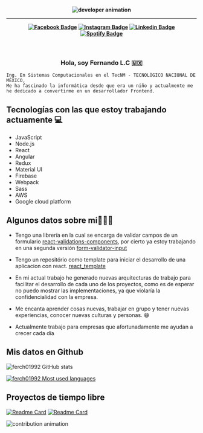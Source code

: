<h4 align="center">

![developer animation](https://github.com/ferch01992/assets/blob/master/images/ferch01992/developer.gif?raw=true)

<hr>

[![Facebook Badge](https://img.shields.io/badge/-Facebook-blue?style=for-the-badge&logo=Facebook&logoColor=white&link=https://www.facebook.com/Ferch01992/)](https://www.facebook.com/Ferch01992/)
[![Instagram Badge](https://img.shields.io/badge/-instagram-red?style=for-the-badge&logo=instagram&logoColor=white&link=https://www.instagram.com/ferch01992/)](https://www.instagram.com/ferch01992/)
[![Linkedin Badge](https://img.shields.io/badge/-Linkedin-blue?style=for-the-badge&logo=Linkedin&logoColor=white&link=https://www.linkedin.com/in/fernando-lc-b418ab139/)](https://www.linkedin.com/in/fernando-lc-b418ab139/)
[![Spotify Badge](https://img.shields.io/badge/-Spotify-3bb34b?style=for-the-badge&logo=Spotify&logoColor=161f16&link=https://open.spotify.com/playlist/5Xkw0sFd5Y89K7kfrusZsf)](https://open.spotify.com/playlist/5Xkw0sFd5Y89K7kfrusZsf)

</h4>

<h3 align="center">  <br>

Hola, soy Fernando L.C 🇲🇽
<br>

</h3>

```
Ing. En Sistemas Computacionales en el TecNM - TECNOLÓGICO NACIONAL DE MÉXICO,
Me ha fascinado la informática desde que era un niño y actualmente me he dedicado a convertirme en un desarrollador Frontend.
```

## Tecnologías con las que estoy trabajando actuamente 💻

- JavaScript
- Node.js
- React
- Angular
- Redux
- Material UI
- Firebase
- Webpack
- Sass
- AWS
- Google cloud platform

## Algunos datos sobre mi👨🏻‍💻

- Tengo una librería en la cual se encarga de validar campos de un formulario [react-validations-components](https://www.npmjs.com/package/react-validations-components), por cierto ya estoy trabajando en una segunda versión [form-validator-input](https://github.com/ferch01992/form-validator-input)

- Tengo un repositório como template para iniciar el desarrollo de una aplicacion con react. [react_template](https://github.com/ferch01992/react_template)

- En mi actual trabajo he generado nuevas arquitecturas de trabajo para facilitar el desarrollo de cada uno de los proyectos, como es de esperar no puedo mostrar las implementaciones, ya que violaría la confidencialidad con la empresa.

- Me encanta aprender cosas nuevas, trabajar en grupo y tener nuevas experiencias, conocer nuevas culturas y personas. 😄

- Actualmente trabajo para empresas que afortunadamente me ayudan a crecer cada día

## Mis datos en Github

![ferch01992 GitHub stats](https://github-readme-stats.vercel.app/api?username=ferch01992&show_icons=true&theme=tokyonight)

[![ferch01992 Most used languages ](https://github-readme-stats.vercel.app/api/top-langs/?username=ferch01992&layout=compact=true&theme=tokyonight)](https://github.com/ferch01992/)

## Proyectos de tiempo libre

[![Readme Card](https://github-readme-stats.vercel.app/api/pin/?username=ferch01992&repo=react_template&theme=tokyonight)](https://github.com/ferch01992/react_template)
[![Readme Card](https://github-readme-stats.vercel.app/api/pin/?username=ferch01992&repo=form-validator-input&theme=tokyonight)](https://github.com/ferch01992/form-validator-input)

![contribution animation](https://raw.githubusercontent.com/ferch01992/assets/e84cc8921a355a1f7c64cbf2590552666bf5b2b9/images/ferch01992/contribution.svg)
